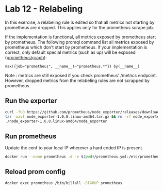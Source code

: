 # Lab 12 - Relabeling

In this exercise, a relabeling rule is edited so that all metrics not starting by prometheus are dropped.
This applies only for the prometheus scrape job.

If the implementation is functional, all metrics exposed by prometheus start by prometheus. The following
promql command list all metrics exposed by prometheus which don't start by prometheus. If your implementation
is correct, only default special metrics (such as up) will be exposed ([prometheus/graph](http://localhost:9090)):
``` promql
max({job="prometheus", __name__!~"prometheus.*"}) by(__name__)
```

Note : metrics are still exposed if you check prometheus' /metrics endpoint. However, dropped metrics from the
relabeling rules are not scrapped by prometheus. 

## Run the exporter
```sh
curl -fLO https://github.com/prometheus/node_exporter/releases/download/v1.0.0/node_exporter-1.0.0.linux-amd64.tar.gz
tar -xzvf node_exporter-1.0.0.linux-amd64.tar.gz && rm -rf node_exporter-1.0.0.linux-amd64.tar.gz
./node_exporter-1.0.0.linux-amd64/node_exporter
```

## Run prometheus
Update the conf to your local IP wherever a hard coded IP is present.
``` sh
docker run --name prometheus -d -v $(pwd)/prometheus.yml:/etc/prometheus/prometheus.yml -p 127.0.0.1:9090:9090 prom/prometheus
```

## Reload prom config
``` sh
docker exec prometheus /bin/killall -SIGHUP prometheus
```

